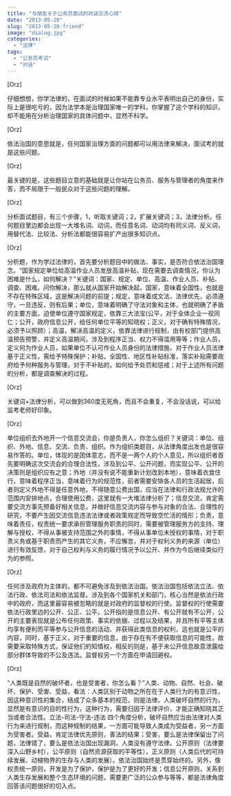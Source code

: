 ```yaml
---
title: "与朋友关于公务员面试的对话交流心得"
date: "2013-05-20"
slug: "2013-05-20-friend"
image: "dialog.jpg"
categories: 
  - "法律"
tags: 
  - "公务员考试"
  - "对话"
---
```


\[Orz\]

仔细想想，你学法律的，在面试的时候如果不能靠专业水平表明出自己的身份，实际上是很吃亏的，因为法学本是治理国家唯一的学科，你掌握了这个学科的知识，却不能用在分析治理国家的具体问题中，显然不科学。 

\[Orz\]

依法治国的意思就是，任何国家治理方面的问题都可以用法律来解决，面试考的就是这些问题。

\[Orz\]

最关键的是，这些题目立意的基础就是让你站在公务员、服务与管理者的角度来作答，而不局限于一般民众对于这些问题的理解。

\[Orz\]

分析面试题目，有三个步骤，1，听取关键词；2，扩展关键词；3，法律分析。任何题目里边都会出现一大堆名词、动词，而任意名词、动词均有同义词、反义词，用替代法、比较法、分析法都能很容易扩产出很多知识点。

\[Orz\]

分析题，作为学过法律的，首先要分析题目中的做法、事实，是否符合依法治国理念。“国家规定单位给高温作业人员发放高温补贴，现在需要去调查情况，你认为困难是什么，如何解决？”关键词：国家、规定、单位、高温、作业人员、补贴、调查、困难。问你解决，那么就从国家开始解决起，国家，意味着全国性，也就是不存在特殊区域，这是解决问题的前提；规定，意味着成文法，法律优先，必须遵守，一旦违反，则有后果；单位，意味着明确了守法对象和主体，也就明确了矛盾的主要方面，迫使单位遵守国家规定，依靠三大法宝(公平，对于全体企业一视同仁；公开，政府信息公开，给任何单位平等的知晓权；正义，对于确有特殊情况，必须予以照顾）；高温，解决高温的定义，依靠法律进行规制，由有权部门提供高温预告预警，并定义高温期间，涉及到程序正当、权力不得滥用等等；作业人员，定义何为作业人员，如果单位不认可作业人员身份的法律措施，对于作业人员法律基于正义性，需给予特殊保护；补贴，全国性、地区性补贴标准，落实补贴需要政府给予何种服务与管理，对于不补贴的，如何给予处罚和惩戒；对于上述所有问题的分析，都是调查解决的过程。

\[Orz\]

关键词+法律分析，可以做到360度无死角，而且不会重复，不会没话说，可以给监考老师好印象。

\[Orz\]

单位组织去外地开一个信息交流会，你是负责人，你怎么组织？关键词：单位、组织、外地、信息、交流、负责、组织。作为组织类题目，从法律角度出发也是很容易作答的。单位，体现的是团体意志，而不是一两个人的个人意见，所以组织者首先要明确这次交流会的合理合法性，涉及到公平、公开问题，而实现公平、公开的决策则是组织应有之意；外地（并没有说不能重新计划改到本地），意味着衣食住行，意味着程序正当，意味着行为的规范性，前者需要安排各人员的生活起居，后者则定义外地不得是任意外地，不得随意公费出国，应当在法律和行政法规允许的范围内安排地点，合理使用公费，这里就有一大堆法律分析了；信息交流，肯定需要交流方事先预备好相关信息，并做好信息交流内容与参与对象的合法、合理性的研究，不要产生因交流信息违法法律或者政策规定而导致空忙活的情形；负责，意味着责任，权责统一要求承担管理服务职责的同时，需要被管理服务方的支持、理解与授权，不得从事被支持范围之外的事情，不得从事单位未授权的事情，对于职责义务或基于职责而产生的其它义务，不应懈怠，并对于权利义务的来源（单位）进行有效反馈，对于自己权利与义务的履行情况予以公开、并作为今后继续类似行为的参照。

\[Orz\]

任何涉及政府为主体的，都不可避免涉及到依法治国。依法治国包括依法立法、依法行政、依法司法和依法监督。涉及到各个国家机关和部门，核心当然是依法行政中的政府，而这里最容易被忽略的就是对政府的监督权的行使。监督权的行使需要依法行政里边的公开、公正、公平。公开指的是信息公开、有公开就有不公开，公开的主要表现就是公布任何政策、事实的依据、过程以及结果，并且所有平等主体均享有便利而平等参与公开信息的活动、并获得此类信息的权利，这也就是公平的内容，同时，基于正义，对于重要的信息，由于存在有不便获取信息的可能性，故需要采取特殊方式，保证他们的知情权，相反的则是，基于未公开信息故意泄露给部分群体导致的不公及违法。监督权另一个方面在申请回避权。

\[Orz\]

“人类既是自然的破坏者，也是受害者，你怎么看？”人类、动物、自然、社会、破坏、保护、受害、受益，看法：人类区别于动物之所在在于人类行为的有意识性，因这种意识性的集合，结成了众多基本的规范，则是法律。人类破坏自然的行为，显然是有意识的目的性行为，这种行为，需要归因于法律评价，才能正确知晓其正当或者合法性。立法-司法-守法-违法 四个角度分析，破坏自然应当由法律对人类行为来进行规制，而这种规制的结果，一方面可能导致人类成为受益者，另一方面为受害者。受益，肯定法律优先原则，善法的结果；受害，要么是法律保留出了问题，法律错了，要么是依法治国出现漏洞，人类没有遵守法律。公开原则（法律要深入山野乡村），公平原则（自然资源获取的平等性），正义原则（人类后代的可持续发展、动植物界的生存与人类的发展）。依法治国始终是贯穿始终的。另外，像权责统一原则，开发是为了保护，保护是为了更好的开发；信息公开原则，关系到人类生存发展和整个生态环境的问题，需要更广泛的公众参与等等，都是法律角度回答该问题很好的切入点。
